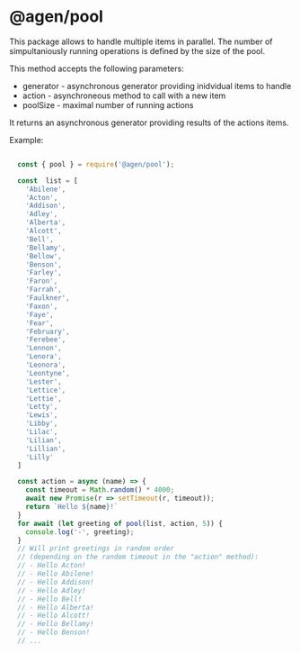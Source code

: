 @agen/pool
==========

This package allows to handle multiple items in parallel. The number of
simpultaniously running operations is defined by the size of the pool.

This method accepts the following parameters:
* generator - asynchronous generator providing inidvidual items to handle
* action - asynchroneous method to call with a new item
* poolSize - maximal number of running actions

It returns an asynchronous generator providing results of the actions items.


Example:
```javascript

  const { pool } = require('@agen/pool');

  const  list = [
    'Abilene',
    'Acton',
    'Addison',
    'Adley',
    'Alberta',
    'Alcott',
    'Bell',
    'Bellamy',
    'Bellow',
    'Benson',
    'Farley',
    'Faron',
    'Farrah',
    'Faulkner',
    'Faxon',
    'Faye',
    'Fear',
    'February',
    'Ferebee',
    'Lennon',
    'Lenora',
    'Leonora',
    'Leontyne',
    'Lester',
    'Lettice',
    'Lettie',
    'Letty',
    'Lewis',
    'Libby',
    'Lilac',
    'Lilian',
    'Lillian',
    'Lilly'
  ]

  const action = async (name) => {
    const timeout = Math.random() * 4000;
    await new Promise(r => setTimeout(r, timeout));
    return `Hello ${name}!`
  }
  for await (let greeting of pool(list, action, 5)) {
    console.log('-', greeting);
  }
  // Will print greetings in random order
  // (depending on the random timeout in the "action" method):
  // - Hello Acton!
  // - Hello Abilene!
  // - Hello Addison!
  // - Hello Adley!
  // - Hello Bell!
  // - Hello Alberta!
  // - Hello Alcott!
  // - Hello Bellamy!
  // - Hello Benson!
  // ...

```
